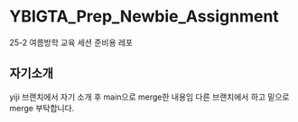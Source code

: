 # YBIGTA_Prep_Newbie_Assignment
25-2 여름방학 교육 세션 준비용 레포


## 자기소개

yiji 브랜치에서 자기 소개 후 main으로 merge한 내용임 다른 브랜치에서 하고 밑으로 merge 부탁합니다.